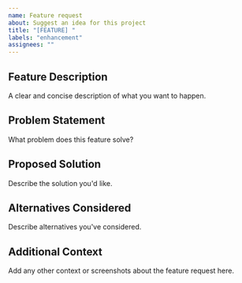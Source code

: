 ```yaml
---
name: Feature request
about: Suggest an idea for this project
title: "[FEATURE] "
labels: "enhancement"
assignees: ""
---
```


## Feature Description

A clear and concise description of what you want to happen.

## Problem Statement

What problem does this feature solve?

## Proposed Solution

Describe the solution you'd like.

## Alternatives Considered

Describe alternatives you've considered.

## Additional Context

Add any other context or screenshots about the feature request here.
